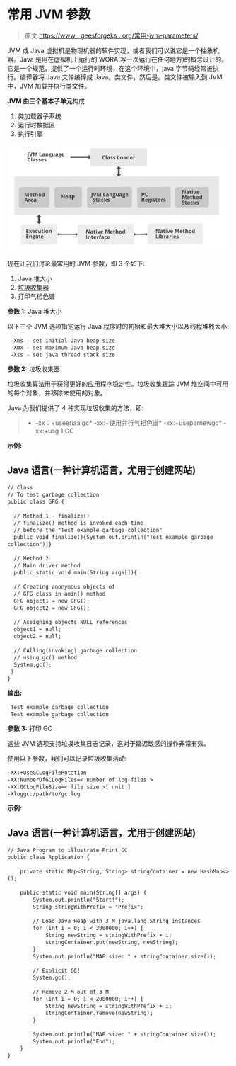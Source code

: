 # 常用 JVM 参数

> 原文:[https://www . geesforgeks . org/常用-jvm-parameters/](https://www.geeksforgeeks.org/frequently-used-jvm-parameters/)

JVM 或 Java 虚拟机是物理机器的软件实现，或者我们可以说它是一个抽象机器。Java 是用在虚拟机上运行的 WORA(写一次运行在任何地方)的概念设计的。它是一个规范，提供了一个运行时环境，在这个环境中，java 字节码经常被执行。编译器将 Java 文件编译成 Java。类文件，然后是。类文件被输入到 JVM 中，JVM 加载并执行类文件。

**JVM 由三个基本子单元**构成

1.  类加载器子系统
2.  运行时数据区
3.  执行引擎

![](img/10fc1198aae58d2f919da9b84c3cd87a.png)

现在让我们讨论最常用的 JVM 参数，即 3 个如下:

1.  Java 堆大小
2.  [垃圾收集器](https://www.geeksforgeeks.org/garbage-collection-java/)
3.  打印气相色谱

**参数 1:** Java 堆大小

以下三个 JVM 选项指定运行 Java 程序时的初始和最大堆大小以及线程堆栈大小:

```
 -Xms - set initial Java heap size
 -Xmx - set maximum Java heap size
 -Xss - set java thread stack size
```

**参数 2:** 垃圾收集器

垃圾收集算法用于获得更好的应用程序稳定性。垃圾收集跟踪 JVM 堆空间中可用的每个对象，并移除未使用的对象。

Java 为我们提供了 4 种实现垃圾收集的方法，即:

> *   -xx：+useeriaalgc*   -xx:+使用并行气相色谱*   -xx:+useparnewgc*   -xx:+usg 1 GC

**示例:**

## Java 语言(一种计算机语言，尤用于创建网站)

```
// Class
// To test garbage collection
public class GFG { 

  // Method 1 - finalize()
  // finalize() method is invoked each time
  // before the "Test example garbage collection"
  public void finalize(){System.out.println("Test example garbage collection");} 

  // Method 2
  // Main driver method
  public static void main(String args[]){

  // Creating anonymous objects of
  // GFG class in amin() method 
  GFG object1 = new GFG(); 
  GFG object2 = new GFG();

  // Assigning objects NULL references
  object1 = null; 
  object2 = null;

  // CAlling(invoking) garbage collection
  // using gc() method
  System.gc(); 
 } 
}
```

**输出:**

```
 Test example garbage collection
 Test example garbage collection
```

**参数 3:** 打印 GC

这些 JVM 选项支持垃圾收集日志记录，这对于延迟敏感的操作非常有效。

使用以下参数，我们可以记录垃圾收集活动:

```
-XX:+UseGCLogFileRotation 
-XX:NumberOfGCLogFiles=< number of log files > 
-XX:GCLogFileSize=< file size >[ unit ]
-Xloggc:/path/to/gc.log
```

**示例:**

## Java 语言(一种计算机语言，尤用于创建网站)

```
// Java Program to illustrate Print GC
public class Application {

    private static Map<String, String> stringContainer = new HashMap<>();

    public static void main(String[] args) {
        System.out.println("Start!");
        String stringWithPrefix = "Prefix";

        // Load Java Heap with 3 M java.lang.String instances
        for (int i = 0; i < 3000000; i++) {
            String newString = stringWithPrefix + i;
            stringContainer.put(newString, newString);
        }
        System.out.println("MAP size: " + stringContainer.size());

        // Explicit GC!
        System.gc();

        // Remove 2 M out of 3 M
        for (int i = 0; i < 2000000; i++) {
            String newString = stringWithPrefix + i;
            stringContainer.remove(newString);
        }

        System.out.println("MAP size: " + stringContainer.size());
        System.out.println("End");
    }
}
```